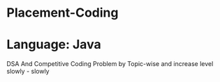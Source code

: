 # Placement-Coding   
# Language: Java 


DSA And Competitive Coding Problem by Topic-wise and increase level slowly - slowly 
